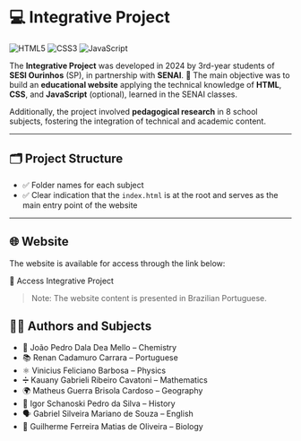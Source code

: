 # 💻 Integrative Project
<div align="left">

![HTML5](https://img.shields.io/badge/html5-%23E34F26.svg?style=for-the-badge&logo=html5&logoColor=white)
![CSS3](https://img.shields.io/badge/css3-%231572B6.svg?style=for-the-badge&logo=css3&logoColor=white)
![JavaScript](https://img.shields.io/badge/javascript-%23323330.svg?style=for-the-badge&logo=javascript&logoColor=%23F7DF1E)
</div>

The **Integrative Project** was developed in 2024 by 3rd-year students of **SESI Ourinhos** (SP), in partnership with **SENAI**.
🎯 The main objective was to build an **educational website** applying the technical knowledge of **HTML**, **CSS**, and **JavaScript** (optional), learned in the SENAI classes.

Additionally, the project involved **pedagogical research** in 8 school subjects, fostering the integration of technical and academic content.

---

## 🗂️ Project Structure

- ✅ Folder names for each subject
- ✅ Clear indication that the ``index.html`` is at the root and serves as the main entry point of the website
---

## 🌐 Website
The website is available for access through the link below:

<a style="text-decoration: none" href="https://joaopedro08-dev.github.io/Projeto-Integrador/">
🔗 Access Integrative Project</a>

> Note: The website content is presented in Brazilian Portuguese.

## 👨‍🏫 Authors and Subjects
- 🧪 João Pedro Dala Dea Mello – Chemistry
- 📚 Renan Cadamuro Carrara – Portuguese
- ⚛️ Vinicius Feliciano Barbosa – Physics
- ➗ Kauany Gabrieli Ribeiro Cavatoni – Mathematics
- 🌍 Matheus Guerra Brisola Cardoso – Geography
- 🏺 Igor Schanoski Pedro da Silva – History
- 🗣️ Gabriel Silveira Mariano de Souza – English
- 🧬 Guilherme Ferreira Matias de Oliveira – Biology